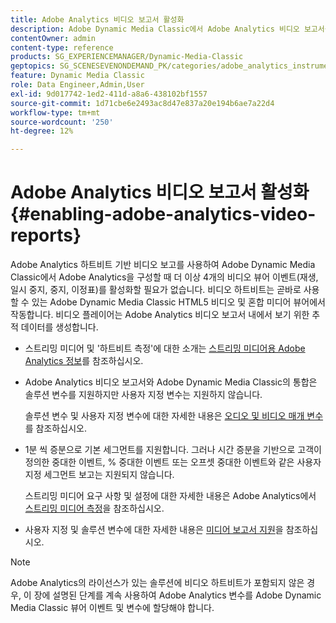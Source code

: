```yaml
---
title: Adobe Analytics 비디오 보고서 활성화
description: Adobe Dynamic Media Classic에서 Adobe Analytics 비디오 보고서를 활성화하는 방법을 알아봅니다.
contentOwner: admin
content-type: reference
products: SG_EXPERIENCEMANAGER/Dynamic-Media-Classic
geptopics: SG_SCENESEVENONDEMAND_PK/categories/adobe_analytics_instrumentation_kit
feature: Dynamic Media Classic
role: Data Engineer,Admin,User
exl-id: 9d017742-1ed2-411d-a8a6-438102bf1557
source-git-commit: 1d71cbe6e2493ac8d47e837a20e194b6ae7a22d4
workflow-type: tm+mt
source-wordcount: '250'
ht-degree: 12%

---
```


# Adobe Analytics 비디오 보고서 활성화{#enabling-adobe-analytics-video-reports}

Adobe Analytics 하트비트 기반 비디오 보고를 사용하여 Adobe Dynamic Media Classic에서 Adobe Analytics을 구성할 때 더 이상 4개의 비디오 뷰어 이벤트(재생, 일시 중지, 중지, 이정표)를 활성화할 필요가 없습니다. 비디오 하트비트는 곧바로 사용할 수 있는 Adobe Dynamic Media Classic HTML5 비디오 및 혼합 미디어 뷰어에서 작동합니다. 비디오 플레이어는 Adobe Analytics 비디오 보고서 내에서 보기 위한 추적 데이터를 생성합니다.

* 스트리밍 미디어 및 &#39;하트비트 측정&#39;에 대한 소개는 [스트리밍 미디어용 Adobe Analytics 정보](https://experienceleague.adobe.com/docs/media-analytics/using/media-overview.html#about-adobe-analytics-for-streaming-media)를 참조하십시오.

* Adobe Analytics 비디오 보고서와 Adobe Dynamic Media Classic의 통합은 솔루션 변수를 지원하지만 사용자 지정 변수는 지원하지 않습니다.

   솔루션 변수 및 사용자 지정 변수에 대한 자세한 내용은 [오디오 및 비디오 매개 변수](https://experienceleague.adobe.com/docs/media-analytics/using/metrics-and-metadata/audio-video-parameters.html#metrics-and-metadata)를 참조하십시오.

* 1분 씩 증분으로 기본 세그먼트를 지원합니다. 그러나 시간 증분을 기반으로 고객이 정의한 중대한 이벤트, % 중대한 이벤트 또는 오프셋 중대한 이벤트와 같은 사용자 지정 세그먼트 보고는 지원되지 않습니다.

   스트리밍 미디어 요구 사항 및 설정에 대한 자세한 내용은 Adobe Analytics에서 [스트리밍 미디어 측정](https://experienceleague.adobe.com/docs/media-analytics/using/media-overview.html)을 참조하십시오.

* 사용자 지정 및 솔루션 변수에 대한 자세한 내용은 [미디어 보고서 지원](https://experienceleague.adobe.com/docs/media-analytics/using/media-reports/media-reports-enable.html?lang=en#media-reports)을 참조하십시오.

>[!NOTE]
>
>Adobe Analytics의 라이선스가 있는 솔루션에 비디오 하트비트가 포함되지 않은 경우, 이 장에 설명된 단계를 계속 사용하여 Adobe Analytics 변수를 Adobe Dynamic Media Classic 뷰어 이벤트 및 변수에 할당해야 합니다.
